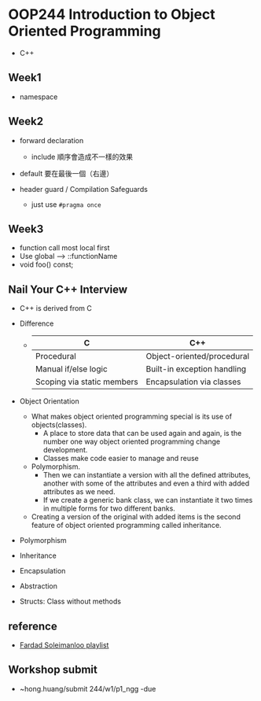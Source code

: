 # OOP244   Introduction to Object Oriented Programming

- C++

## Week1

- namespace

## Week2

- forward declaration
  - include 順序會造成不一樣的效果
- default 要在最後一個（右邊）

- header guard / Compilation Safeguards
  - just use `#pragma once`

## Week3

- function call most local first
- Use global --> ::functionName
- void foo() const;

## Nail Your C++ Interview

- C++ is derived from C
- Difference
  - | **C**                      | **C++**                     |
    |----------------------------|-----------------------------|
    | Procedural                 | Object-oriented/procedural  |
    | Manual if/else logic       | Built-in exception handling |
    | Scoping via static members | Encapsulation via classes   |
- Object Orientation
  - What makes object oriented programming special is its use of objects(classes).
    - A place to store data that can be used again and again, is the number one way object oriented programming change development.
    - Classes make code easier to manage and reuse
  - Polymorphism.
    - Then we can instantiate a version with all the defined attributes, another with some of the attributes and even a third with added attributes as we need.
    - If we create a generic bank class, we can instantiate it two times in multiple forms for two different banks.
  - Creating a version of the original with added items is the second feature of object oriented programming called inheritance.
- Polymorphism
- Inheritance
- Encapsulation
- Abstraction

- Structs: Class without methods

## reference

- [Fardad Soleimanloo playlist](https://www.youtube.com/@fardaad/playlists)

## Workshop submit

- ~hong.huang/submit 244/w1/p1_ngg -due